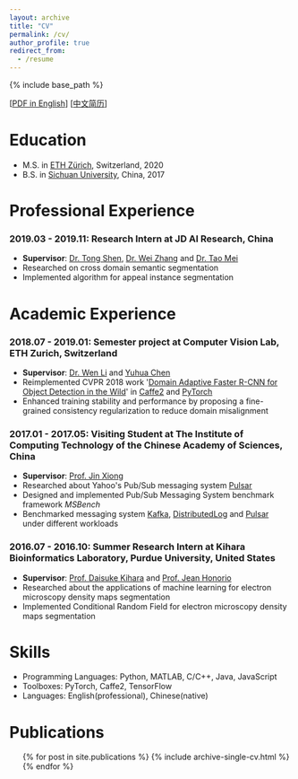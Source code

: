 ```yaml
---
layout: archive
title: "CV"
permalink: /cv/
author_profile: true
redirect_from:
  - /resume
---
```


{% include base_path %}

[[PDF in English](/files/CV_haoran_wang_en.pdf)]
[[中文简历](/files/CV_haoran_wang_zh.pdf)]

Education
======
* M.S. in [ETH Zürich](https://ethz.ch/en.html), Switzerland, 2020
* B.S. in [Sichuan University](http://www.scu.edu.cn/), China, 2017
<!-- * Ph.D in Version Control Theory, GitHub University, 2018 (expected) -->

Professional Experience
======
### 2019.03 - 2019.11: Research Intern at JD AI Research, China
  * **Supervisor**: [Dr. Tong Shen](https://scholar.google.com/citations?user=kBnw1ogAAAAJ&hl=en), [Dr. Wei Zhang](http://wzhang.fun/) and [Dr. Tao Mei](https://taomei.me/)
  * Researched on cross domain semantic segmentation
  * Implemented algorithm for appeal instance segmentation

Academic Experience
======
### 2018.07 - 2019.01: Semester project at Computer Vision Lab, ETH Zurich, Switzerland
  * **Supervisor**: [Dr. Wen Li](https://wenli-vision.github.io/) and [Yuhua Chen](http://www.vision.ee.ethz.ch/~yuhchen/)
  * Reimplemented CVPR 2018 work '[Domain Adaptive Faster R-CNN for Object Detection in the Wild](https://arxiv.org/abs/1803.03243)' in [Caffe2](https://caffe2.ai/) and [PyTorch](https://pytorch.org/)
  * Enhanced training stability and performance by proposing a fine-grained consistency regularization to reduce domain misalignment 

### 2017.01 - 2017.05: Visiting Student at The Institute of Computing Technology of the Chinese Academy of Sciences, China
  * **Supervisor**: [Prof. Jin Xiong](http://acs.ict.ac.cn/storage/people/jinxiong_en.html)
  * Researched about Yahoo's Pub/Sub messaging system [Pulsar](https://pulsar.apache.org/)
  * Designed and implemented Pub/Sub Messaging System benchmark framework *MSBench*
  * Benchmarked messaging system [Kafka](https://kafka.apache.org/), [DistributedLog](http://bookkeeper.apache.org/distributedlog/) and [Pulsar](https://pulsar.apache.org/) under different workloads

### 2016.07 - 2016.10: Summer Research Intern at Kihara Bioinformatics Laboratory, Purdue University, United States
  * **Supervisor**: [Prof. Daisuke Kihara](http://kiharalab.org/) and [Prof. Jean Honorio](https://www.cs.purdue.edu/homes/jhonorio/)
  * Researched about the applications of machine learning for electron microscopy density maps segmentation
  * Implemented Conditional Random Field for electron microscopy density maps segmentation
  
Skills
======
* Programming Languages: Python, MATLAB, C/C++, Java, JavaScript
* Toolboxes: PyTorch, Caffe2, TensorFlow
* Languages: English(professional), Chinese(native)

Publications
======
  <ul>{% for post in site.publications %}
    {% include archive-single-cv.html %}
  {% endfor %}</ul>
  
<!-- Talks
======
  <ul>{% for post in site.talks %}
    {% include archive-single-talk-cv.html %}
  {% endfor %}</ul>
  
Teaching
======
  <ul>{% for post in site.teaching %}
    {% include archive-single-cv.html %}
  {% endfor %}</ul>
  
Service and leadership
======
* Currently signed in to 43 different slack teams -->
